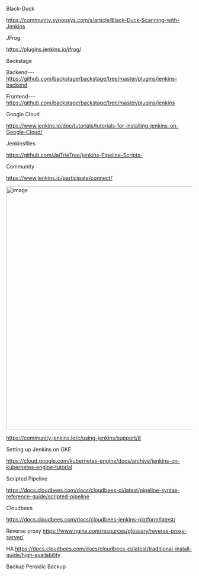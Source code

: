 Black-Duck

https://community.synopsys.com/s/article/Black-Duck-Scanning-with-Jenkins

JFrog 

https://plugins.jenkins.io/jfrog/

Backstage

Backend--- https://github.com/backstage/backstage/tree/master/plugins/jenkins-backend

Frontend--- https://github.com/backstage/backstage/tree/master/plugins/jenkins

Google Cloud 

https://www.jenkins.io/doc/tutorials/tutorials-for-installing-jenkins-on-Google-Cloud/

Jenkinsfiles

https://github.com/JaiTrieTree/jenkins-Pipeline-Scripts-

Community

https://www.jenkins.io/participate/connect/

<img width="656" alt="image" src="https://github.com/adityasneo/Jenkins/assets/128022129/3d32b43c-406b-41d8-8577-10d05977942d">


https://community.jenkins.io/c/using-jenkins/support/8

Setting up Jenkins on GKE

https://cloud.google.com/kubernetes-engine/docs/archive/jenkins-on-kubernetes-engine-tutorial

Scripted Pipeline

https://docs.cloudbees.com/docs/cloudbees-ci/latest/pipeline-syntax-reference-guide/scripted-pipeline

Cloudbees

https://docs.cloudbees.com/docs/cloudbees-jenkins-platform/latest/


Reverse proxy
https://www.nginx.com/resources/glossary/reverse-proxy-server/

HA
https://docs.cloudbees.com/docs/cloudbees-ci/latest/traditional-install-guide/high-availability

Backup
Peroidic Backup
